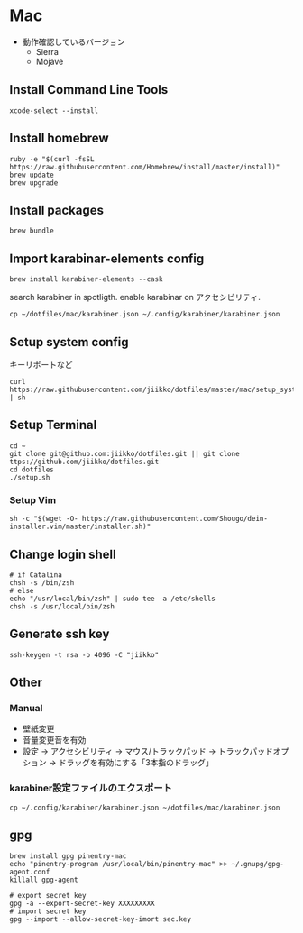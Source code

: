 # Mac
* 動作確認しているバージョン
  * Sierra
  * Mojave

## Install Command Line Tools
```shell
xcode-select --install
```

## Install homebrew
```shell
ruby -e "$(curl -fsSL https://raw.githubusercontent.com/Homebrew/install/master/install)"
brew update
brew upgrade
```

## Install packages
```
brew bundle
```

## Import karabinar-elements config
```shell
brew install karabiner-elements --cask
```
search karabiner in spotligth. enable karabinar on アクセシビリティ.

```shell
cp ~/dotfiles/mac/karabiner.json ~/.config/karabiner/karabiner.json
```

## Setup system config
キーリポートなど
```shell
curl https://raw.githubusercontent.com/jiikko/dotfiles/master/mac/setup_system.sh | sh
```

## Setup Terminal
```shell
cd ~
git clone git@github.com:jiikko/dotfiles.git || git clone ttps://github.com/jiikko/dotfiles.git
cd dotfiles
./setup.sh
```

### Setup Vim
```shell
sh -c "$(wget -O- https://raw.githubusercontent.com/Shougo/dein-installer.vim/master/installer.sh)"
```

## Change login shell

``` 
# if Catalina 
chsh -s /bin/zsh
# else
echo "/usr/local/bin/zsh" | sudo tee -a /etc/shells
chsh -s /usr/local/bin/zsh
```

## Generate ssh key
```
ssh-keygen -t rsa -b 4096 -C "jiikko"
```

## Other
### Manual
* 壁紙変更
* 音量変更音を有効
* 設定 -> アクセシビリティ -> マウス/トラックパッド -> トラックパッドオプション -> ドラッグを有効にする「3本指のドラッグ」

### karabiner設定ファイルのエクスポート
```shell
cp ~/.config/karabiner/karabiner.json ~/dotfiles/mac/karabiner.json
```

## gpg
```
brew install gpg pinentry-mac
echo "pinentry-program /usr/local/bin/pinentry-mac" >> ~/.gnupg/gpg-agent.conf
killall gpg-agent

# export secret key
gpg -a --export-secret-key XXXXXXXXX
# import secret key
gpg --import --allow-secret-key-imort sec.key
```
